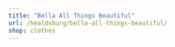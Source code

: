 ```yaml
---
title: "Bella All Things Beautiful"
url: /healdsburg/bella-all-things-beautiful/
shop: clothes
---
```

